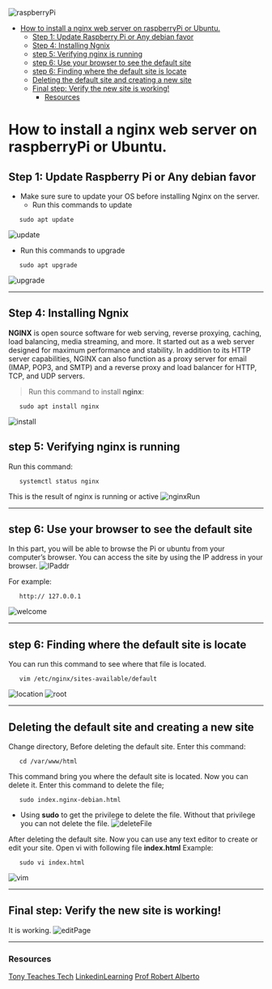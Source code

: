![raspberryPi](../homeWorks/raspberry-pi_logo.jpeg)
<!-- TOC -->

- [How to install a nginx web server on raspberryPi or Ubuntu.](#how-to-install-a-nginx-web-server-on-raspberrypi-or-ubuntu)
  - [Step 1: Update Raspberry Pi or Any debian favor](#step-1-update-raspberry-pi-or-any-debian-favor)
  - [Step 4: Installing Ngnix](#step-4-installing-ngnix)
  - [step 5: Verifying nginx is running](#step-5-verifying-nginx-is-running)
  - [step 6: Use your browser to see the default site](#step-6-use-your-browser-to-see-the-default-site)
  - [step 6: Finding where the default site is locate](#step-6-finding-where-the-default-site-is-locate)
  - [Deleting the default site and creating a new site](#deleting-the-default-site-and-creating-a-new-site)
  - [Final step:  Verify the new site is working!](#final-step--verify-the-new-site-is-working)
    - [Resources](#resources)

<!-- /TOC -->

# How to install a nginx web server on raspberryPi or Ubuntu.

## Step 1: Update Raspberry Pi or Any debian favor
*  Make sure sure to update your OS before installing Nginx on the server.
   *  Run this commands to update 
  
```
   sudo apt update
```
![update](../screenShots/update.png)
   *  Run this commands to upgrade
  
```
   sudo apt upgrade
```
![upgrade](../screenShots/upgrade.png)

---

## Step 4: Installing Ngnix
**NGINX** is open source software for web serving, reverse proxying, caching, load balancing, media streaming, and more. It started out as a web server designed for maximum performance and stability. In addition to its HTTP server capabilities, NGINX can also function as a proxy server for email (IMAP, POP3, and SMTP) and a reverse proxy and load balancer for HTTP, TCP, and UDP servers.
> Run this command to install **nginx**:

```
   sudo apt install nginx
```
![install](../screenShots/installNginx.png)

## step 5: Verifying nginx is running
Run this command:
```
   systemctl status nginx
```
This is the result of nginx is running or active
![nginxRun](../screenShots/nginxRunning.png)

---

## step 6: Use your browser to see the default site 
In this part, you will be able to browse the Pi or ubuntu from your computer’s browser. You can access the site by using the IP address in your browser. 
![IPaddr](../screenShots/ipAddr.png)

For example:

```
   http:// 127.0.0.1
```
![welcome](../screenShots/welcomeNginx.png)

---

## step 6: Finding where the default site is locate
You can run this command to see where that file is located.
```
   vim /etc/nginx/sites-available/default
```
![location](../screenShots/rootOf.png)
![root](../screenShots/server.png)

---

## Deleting the default site and creating a new site
Change directory, Before deleting the default site.
Enter this command:
```
   cd /var/www/html
```
This command bring you where the default site is located.
Now you can delete it. 
Enter this command to delete the file;
```
   sudo index.nginx-debian.html
```
   *  Using **sudo** to get the privilege to delete the file. Without that privilege you can not delete the file.
![deleteFile](../screenShots/removeNginxfile.png)

After deleting the default site. Now you can use any text editor to create or edit your site.
Open vi with following file **index.html**
Example:
```
   sudo vi index.html
```
![vim](../screenShots/vim.png)

---

## Final step:  Verify the new site is working!
It is working.
![editPage](../screenShots/editSite.png)

---

### Resources
[Tony Teaches Tech](https://www.youtube.com/watch?v=ECsQ8jbpMow)
[LinkedinLearning](https://www.linkedin.com/learning/?u=64897652)
[Prof Robert Alberto](https://github.com/ra559/cis106/blob/main/README.md)




